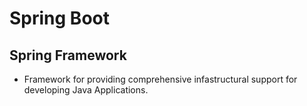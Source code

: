 # Spring Boot

## Spring Framework 

* Framework for providing comprehensive infastructural support for developing Java Applications.
